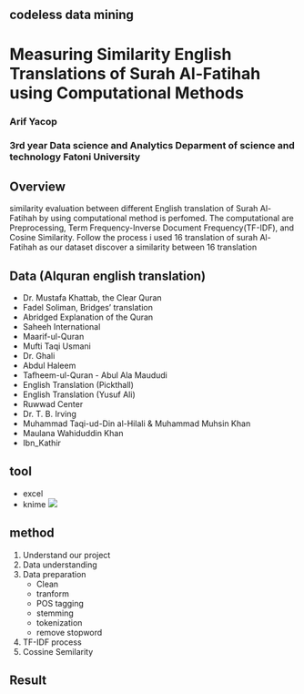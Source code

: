## codeless data mining
# Measuring Similarity English Translations of Surah Al-Fatihah using Computational Methods 
### Arif Yacop 
### 3rd year Data science and Analytics Deparment of science and technology Fatoni University 


## Overview
similarity evaluation between different English translation of Surah Al-Fatihah by using computational method is perfomed. The computational are Preprocessing, Term Frequency-Inverse Document Frequency(TF-IDF), and Cosine Similarity. Follow the process i used 16 translation of surah Al-Fatihah as our dataset discover a similarity between 16 translation

## Data (Alquran english translation)
- Dr. Mustafa Khattab, the Clear Quran
- Fadel Soliman, Bridges’ translation
- Abridged Explanation of the Quran
- Saheeh International
- Maarif-ul-Quran
- Mufti Taqi Usmani
- Dr. Ghali
- Abdul Haleem
- Tafheem-ul-Quran - Abul Ala Maududi
- English Translation (Pickthall)
- English Translation (Yusuf Ali)
- Ruwwad Center
- Dr. T. B. Irving
- Muhammad Taqi-ud-Din al-Hilali &amp; Muhammad Muhsin Khan
- Maulana Wahiduddin Khan
- Ibn_Kathir 

## tool
- excel
- knime
![](https://www.knime.com/themes/custom/bootstrap_knime/logo_black.svg)
## method 
1. Understand our project
2. Data understanding 
3. Data preparation 
    - Clean 
    - tranform
    - POS tagging
    - stemming 
    - tokenization 
    - remove stopword 
4. TF-IDF process
5. Cossine Semilarity

## Result


